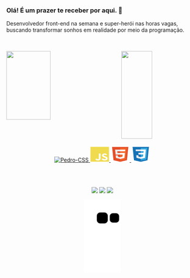 ### Olá! É um prazer te receber por aqui. 👋

Desenvolvedor front-end na semana e super-herói nas horas vagas, buscando transformar sonhos em realidade por meio da programação.
<br>
##
<br>
<div>
  <a href="https://github.com/pedropleite">
  <img height="180em" width="48%" src="https://github-readme-stats.vercel.app/api/top-langs/?username=pedropleite&layout=compact&langs_count=7&theme=dracula"/>
    <img align="right"height="230em" margin-bottom="50em" width="40%" src="https://raw.githubusercontent.com/MicaelliMedeiros/micaellimedeiros/master/image/computer-illustration.png">   
</div ><br><br><br>
  
  <div style="display: inline_block" align="center"><br>
  <img  alt="Pedro-CSS" height="40" width="50" src="https://cdn.jsdelivr.net/gh/devicons/devicon/icons/firebase/firebase-plain.svg">
  <img  alt="Pedro-Js" height="40" width="50" src="https://raw.githubusercontent.com/devicons/devicon/master/icons/javascript/javascript-plain.svg">
  <img  alt="Pedro-HTML" height="40" width="50" src="https://raw.githubusercontent.com/devicons/devicon/master/icons/html5/html5-original.svg">
  <img  alt="Pedro-CSS" height="40" width="50" src="https://raw.githubusercontent.com/devicons/devicon/master/icons/css3/css3-original.svg">
</div><br>
  
  ##
  <br>
  <div align="center"> 
  <a href="https://instagram.com/pedropml" target="_blank"><img src="https://img.shields.io/badge/-Instagram-%23E4405F?style=for-the-badge&logo=instagram&logoColor=white" target="_blank"></a>
  <a href = "mailto:pedroaksson@gmail.com"><img src="https://img.shields.io/badge/-Gmail-%23333?style=for-the-badge&logo=gmail&logoColor=white" target="_blank"></a>
  <a href="https://www.linkedin.com/in/pedro-paulo-361143226/" target="_blank"><img src="https://img.shields.io/badge/-LinkedIn-%230077B5?style=for-the-badge&logo=linkedin&logoColor=white" target="_blank"></a> 
 
  ![Snake animation](https://github.com/pedropleite/pedropleite/blob/output/github-contribution-grid-snake.svg)
 
</div>
  
